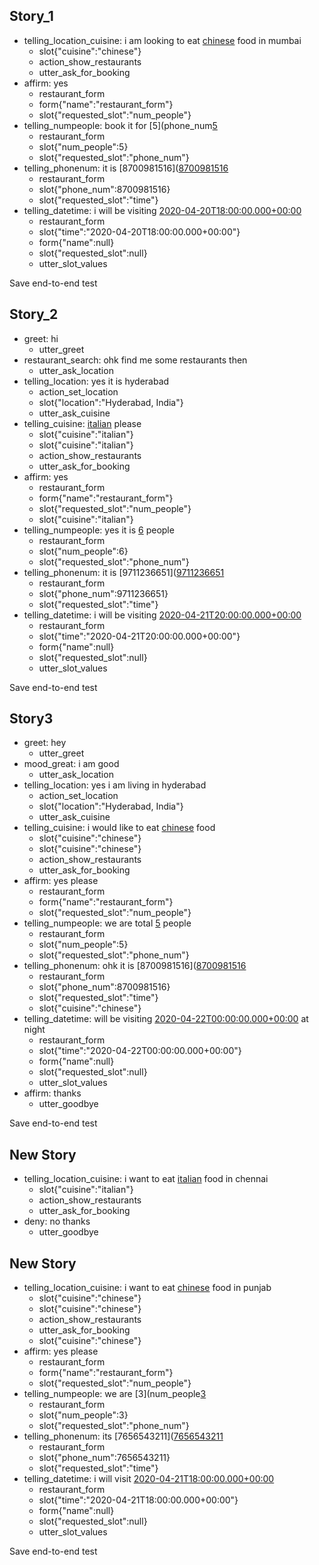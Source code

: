 ## Story_1
* telling_location_cuisine: i am looking to eat [chinese](cuisine) food in mumbai
    - slot{"cuisine":"chinese"}
    - action_show_restaurants
    - utter_ask_for_booking
* affirm: yes
    - restaurant_form
    - form{"name":"restaurant_form"}
    - slot{"requested_slot":"num_people"}
* telling_numpeople: book it for [5](phone_num[5](number)
    - restaurant_form
    - slot{"num_people":5}
    - slot{"requested_slot":"phone_num"}
* telling_phonenum: it is [8700981516]([8700981516](number)
    - restaurant_form
    - slot{"phone_num":8700981516}
    - slot{"requested_slot":"time"}
* telling_datetime: i will be visiting [2020-04-20T18:00:00.000+00:00](time)
    - restaurant_form
    - slot{"time":"2020-04-20T18:00:00.000+00:00"}
    - form{"name":null}
    - slot{"requested_slot":null}
    - utter_slot_values

Save end-to-end test



## Story_2
* greet: hi
    - utter_greet
* restaurant_search: ohk find me some restaurants then
    - utter_ask_location
* telling_location: yes it is hyderabad
    - action_set_location
    - slot{"location":"Hyderabad, India"}
    - utter_ask_cuisine
* telling_cuisine: [italian](cuisine) please
    - slot{"cuisine":"italian"}
    - slot{"cuisine":"italian"}
    - action_show_restaurants
    - utter_ask_for_booking
* affirm: yes
    - restaurant_form
    - form{"name":"restaurant_form"}
    - slot{"requested_slot":"num_people"}
    - slot{"cuisine":"italian"}
* telling_numpeople: yes it is [6](number) people
    - restaurant_form
    - slot{"num_people":6}
    - slot{"requested_slot":"phone_num"}
* telling_phonenum: it is [9711236651]([9711236651](number)
    - restaurant_form
    - slot{"phone_num":9711236651}
    - slot{"requested_slot":"time"}
* telling_datetime: i will be visiting [2020-04-21T20:00:00.000+00:00](time)
    - restaurant_form
    - slot{"time":"2020-04-21T20:00:00.000+00:00"}
    - form{"name":null}
    - slot{"requested_slot":null}
    - utter_slot_values

Save end-to-end test



## Story3
* greet: hey
    - utter_greet
* mood_great: i am good
    - utter_ask_location
* telling_location: yes i am living in hyderabad
    - action_set_location
    - slot{"location":"Hyderabad, India"}
    - utter_ask_cuisine
* telling_cuisine: i would like to eat [chinese](cuisine) food
    - slot{"cuisine":"chinese"}
    - slot{"cuisine":"chinese"}
    - action_show_restaurants
    - utter_ask_for_booking
* affirm: yes please
    - restaurant_form
    - form{"name":"restaurant_form"}
    - slot{"requested_slot":"num_people"}
* telling_numpeople: we are total [5](number) people
    - restaurant_form
    - slot{"num_people":5}
    - slot{"requested_slot":"phone_num"}
* telling_phonenum: ohk it is [8700981516]([8700981516](number)
    - restaurant_form
    - slot{"phone_num":8700981516}
    - slot{"requested_slot":"time"}
    - slot{"cuisine":"chinese"}
* telling_datetime: will be visiting [2020-04-22T00:00:00.000+00:00](time) at night
    - restaurant_form
    - slot{"time":"2020-04-22T00:00:00.000+00:00"}
    - form{"name":null}
    - slot{"requested_slot":null}
    - utter_slot_values
* affirm: thanks
    - utter_goodbye

Save end-to-end test


## New Story
* telling_location_cuisine: i want to eat [italian](cuisine) food in chennai
    - slot{"cuisine":"italian"}
    - action_show_restaurants
    - utter_ask_for_booking
* deny: no thanks
    - utter_goodbye
    
    
## New Story
* telling_location_cuisine: i want to eat [chinese](cuisine) food in punjab
    - slot{"cuisine":"chinese"}
    - slot{"cuisine":"chinese"}
    - action_show_restaurants
    - utter_ask_for_booking
    - slot{"cuisine":"chinese"}
* affirm: yes please
    - restaurant_form
    - form{"name":"restaurant_form"}
    - slot{"requested_slot":"num_people"}
* telling_numpeople: we are [3](num_people[3](number)
    - restaurant_form
    - slot{"num_people":3}
    - slot{"requested_slot":"phone_num"}
* telling_phonenum: its [7656543211]([7656543211](number)
    - restaurant_form
    - slot{"phone_num":7656543211}
    - slot{"requested_slot":"time"}
* telling_datetime: i will visit [2020-04-21T18:00:00.000+00:00](time)
    - restaurant_form
    - slot{"time":"2020-04-21T18:00:00.000+00:00"}
    - form{"name":null}
    - slot{"requested_slot":null}
    - utter_slot_values

Save end-to-end test



